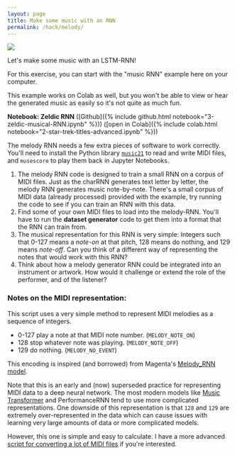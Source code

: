 ```yaml
---
layout: page
title: Make some music with an RNN
permalink: /hack/melody/
---
```


![]({{site.baseurl}}/assets/hack/score_example.png)

Let's make some music with an LSTM-RNN!

For this exercise, you can start with the "music RNN" example here on
your computer. 

This example works on Colab as well, but you won't be able to view or
hear the generated music as easily so it's not quite as much fun.

**Notebook: Zeldic RNN**
([Github]({% include github.html notebook="3-zeldic-musical-RNN.ipynb" %}))
([open in Colab]({% include colab.html notebook="2-star-trek-titles-advanced.ipynb" %}))

The melody RNN needs a few extra pieces of software to work correctly.
You'll need to install the Python library [`music21`]() to read and
write MIDI files, and `musescore` to play them back in Jupyter
Notebooks.

1. The melody RNN code is designed to train a small RNN on a corpus of
MIDI files. Just as the charRNN generates text letter by letter, the
melody RNN generates music note-by-note. There's a small corpus of
MIDI data (already processed) provided with the example, try running
the code to see if you can train an RNN with this data. 
2. Find some of your own MIDI files to load into the melody-RNN.
   You'll have to run the **dataset generator** code to get them into
   a format that the RNN can train from.
3. The musical representation for this RNN is very simple: Integers
   such that 0-127 means a _note-on_ at that pitch, 128 means do
   nothing, and 129 means _note-off_. Can you think of a different way
   of representing the notes that would work with this RNN?
4. Think about how a melody generator RNN could be integrated into an
   instrument or artwork. How would it challenge or extend the role of
   the performer, and of the listener?

### Notes on the MIDI representation:

This script uses a very simple method to represent MIDI melodies as a
sequence of integers.

- 0-127 play a note at that MIDI note number. (`MELODY_NOTE_ON`)
- 128 stop whatever note was playing. (`MELODY_NOTE_OFF`)
- 129 do nothing. (`MELODY_NO_EVENT`)

This encoding is inspired (and borrowed) from Magenta's [Melody\_RNN
model](https://github.com/tensorflow/magenta/tree/master/magenta/models/melody_rnn).

Note that this is an early and (now) superseded practice for
representing MIDI data to a deep neural network. The most modern
models
like
[Music Transformer](https://magenta.tensorflow.org/music-transformer)
and PerformanceRNN tend to use more complicated representations. One
downside of this representation is that `128` and `129` are extremely
over-represented in the data which can cause issues with learning very
large amounts of data or more complicated models.

However, this one is simple and easy to calculate. I have a more
advanced [script for converting a lot of MIDI files](https://gist.github.com/cpmpercussion/1505b74b573d106df6b820b960951567) if you're
interested.

<script src="https://gist.github.com/cpmpercussion/1505b74b573d106df6b820b960951567.js"></script>

